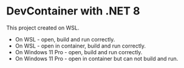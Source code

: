 # DevContainer with .NET 8

This project created on WSL.

- On WSL - open, build and run correctly.
- On WSL - open in container, build and run correctly.
- On Windows 11 Pro - open, build and run correctly.
- On Windows 11 Pro - open in container but can not build and run.